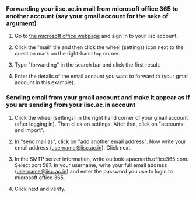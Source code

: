 ---
---

###  Forwarding your iisc.ac.in mail from microsoft office 365 to another account (say your gmail account for the sake of argument)
 
1. Go to [the microsoft office webpage](https://www.office.com/) and sign in to your iisc account.

2. Click the "mail" tile and then click the wheel (settings) icon next to the question mark on the right-hand top corner.

3. Type "forwarding" in the search bar and click the first result.

4. Enter the details of the email account you want to forward to (your gmail account in this example).

### Sending email from your gmail account and make it appear as if you are sending from your iisc.ac.in account

1. Click the wheel (settings) in the right hand corner of your gmail account (after logging in). Then click on settings. After that, click on "accounts and import".

2. In "send mail as", click on "add another email address". Now write your email address (username@iisc.ac.in). Click next. 

3. In the SMTP server information, write outlook-apacnorth.office365.com. Select port 587. In  your username, write your full email address (username@iisc.ac.in) and enter the password you use to login to microsoft office 365. 

4. Click next and verify.
